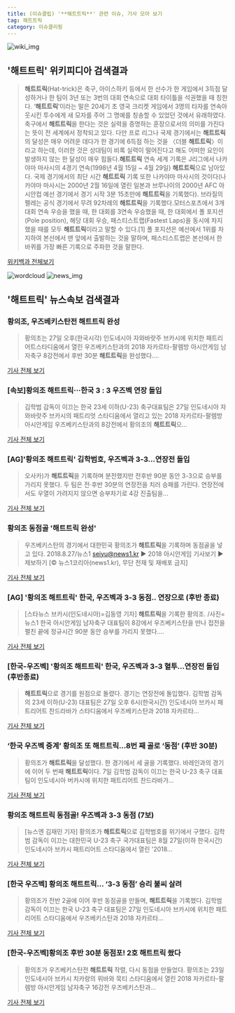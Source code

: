 ```yaml
---
title: (이슈클립) '**해트트릭**' 관련 이슈, 기사 모아 보기
tag: 해트트릭
category: 이슈클리핑
---
```

![wiki_img](https://user-images.githubusercontent.com/42597476/44503234-41136a80-a6d0-11e8-9071-6fc6418eafe4.png)
## **'**해트트릭**'** 위키피디아 검색결과
>**해트트릭**(Hat-trick)은 축구, 아이스하키 등에서 한 선수가 한 게임에서 3득점 달성하거나 한 팀이 3년 또는 3번의 대회 연속으로 대회 타이틀을 석권했을 때 칭한다. ‘**해트트릭**’이라는 말은 20세기 초 영국 크리켓 게임에서 3명의 타자를 연속아웃시킨 투수에게 새 모자를 주어 그 명예를 칭송할 수 있었던 것에서 유래하였다.축구에서 **해트트릭**을 한다는 것은 실력을 증명하는 훈장으로서의 의미를 가진다는 뜻이 전 세계에서 정착되고 있다. 다만 프로 리그나 국제 경기에서는 **해트트릭**의 달성은 매우 어려운 데다가 한 경기에 6득점 하는 것을 〈더블 **해트트릭**〉이라고 하는데, 이러한 것은 상대팀이 비록 실력이 떨어진다고 해도 어떠한 요인이 발생하지 않는 한 달성이 매우 힘들다.**해트트릭** 연속 세계 기록은 J리그에서 나카야마 마사시의 4경기 연속(1998년 4월 15일 ~ 4월 29일) **해트트릭**으로 남아있다. 국제 경기에서의 최단 시간 **해트트릭** 기록 또한 나카야마 마사시의 것이다(나카야마 마사시는 2000년 2월 16일에 열린 일본과 브루나이의 2000년 AFC 아시안컵 예선 경기에서 경기 시작 3분 15초만에 **해트트릭**을 기록했다). 브라질의 펠레는 공식 경기에서 무려 92차례의 **해트트릭**을 기록했다.모터스포츠에서 3개 대회 연속 우승을 했을 때, 한 대회를 3연속 우승했을 때, 한 대회에서 폴 포지션(Pole position), 해당 대회 우승, 패스티스트랩(Fastest Laps)을 동시에 차지했을 때를 모두 **해트트릭**이라고 말할 수 있다.[1] 폴 포지션은 예선에서 1위를 차지하여 본선에서 맨 앞에서 출발하는 것을 말하며, 패스티스트랩은 본선에서 한 바퀴를 가장 빠른 기록으로 주파한 것을 말한다.

<a href="https://ko.wikipedia.org/wiki/해트트릭" target="_blank">위키백과 전체보기</a>

![wordcloud](https://s3.ap-northeast-2.amazonaws.com/lyrics101-wordcloud/2018-08-27-1535367429.png)
![news_img](https://user-images.githubusercontent.com/42597476/44507050-1206f400-a6e4-11e8-8d98-7ffbfebb353f.png)
## **'**해트트릭**'** 뉴스속보 검색결과
### 황의조, 우즈베키스탄전 **해트트릭** 완성

>황의조는 27일 오후(한국시각) 인도네시아 자와바랏주 브카시에 위치한 패트리어트스타디움에서 열린 우즈베키스탄과의 2018 자카르타-팔렘방 아시안게임 남자축구 8강전에서 후반 30분 **해트트릭**을 완성했다....

<a href="http://www.mydaily.co.kr/new_yk/html/read.php?newsid=201808271919327824&ext=na" target="_blank">기사 전체 보기</a>

### [속보]황의조 **해트트릭**···한국 3 : 3 우즈벡 연장 돌입

>김학범 감독이 이끄는 한국 23세 이하(U-23) 축구대표팀은 27일 인도네시아 자와바랏주 브카시의 패트리엇 스타디움에서 열리고 있는 2018 자카르타-팔렘방 아시안게임 우즈베키스탄과의 8강전에서 황의조의 **해트트릭**으...

<a href="http://news.khan.co.kr/kh_news/khan_art_view.html?artid=201808271807001&code=980901" target="_blank">기사 전체 보기</a>

### [AG]'황의조 **해트트릭**' 김학범호, 우즈벡과 3-3...연장전 돌입

>오사카)가 **해트트릭**을 기록하며 분전했지만 전후반 90분 동안 3-3으로 승부를 가리지 못했다. 두 팀은 전·후반 30분의 연장전을 치러 승패를 가린다. 연장전에서도 우열이 가려지지 않으면 승부차기로 4강 진출팀을...

<a href="http://starin.edaily.co.kr/news/newspath.asp?newsid=01505526619311584" target="_blank">기사 전체 보기</a>

### 황의조 동점골 '**해트트릭** 완성'

>우즈베키스탄의 경기에서 대한민국 황의조가 **해트트릭**을 기록하며 동점골을 넣고 있다. 2018.8.27/뉴스1 seiyu@news1.kr ▶ 2018 아시안게임 기사보기 ▶ 제보하기 [© 뉴스1코리아(news1.kr), 무단 전재 및 재배포 금지]

<a href="http://news1.kr/photos/view/?3272402" target="_blank">기사 전체 보기</a>

### [AG] '황의조 **해트트릭**' 한국, 우즈벡과 3-3 동점.. 연장으로 (후반 종료)

>[스타뉴스 브카시(인도네시아)=김동영 기자] **해트트릭**을 기록한 황의조. /사진=뉴스1 한국 아시안게임 남자축구 대표팀이 8강에서 우즈베키스탄을 만나 접전을 펼친 끝에 정규시간 90분 동안 승부를 가리지 못했다....

<a href="http://star.mt.co.kr/stview.php?no=2018082716254552220" target="_blank">기사 전체 보기</a>

### [한국-우즈벡] '황의조 **해트트릭**' 한국, 우즈벡과 3-3 혈투...연장전 돌입 (후반종료)

>**해트트릭**으로 경기를 원점으로 돌렸다. 경기는 연장전에 돌입했다. 김학범 감독의 23세 이하(U-23) 대표팀은 27일 오후 6시(한국시간) 인도네시아 브카시 패트리어트 찬드라바가 스타디움에서 우즈베키스탄과 2018 자카르타...

<a href="http://www.sportalkorea.com/news/view.php?gisa_uniq=2018082719345716&section_code=10&cp=se&gomb=1" target="_blank">기사 전체 보기</a>

### ‘한국 우즈벡 중계’ 황의조 또 **해트트릭**…8번 째 골로 ‘동점’ (후반 30분)

>황의조가 **해트트릭**을 달성했다. 한 경기에서 세 골을 기록했다. 바레인과의 경기에 이어 두 번째 **해트트릭**이다. 7일 김학범 감독이 이끄는 한국 U-23 축구 대표팀이 인도네시아 버카시에 위치한 패트리어트 찬드라바가...

<a href="http://www.kookje.co.kr/news2011/asp/newsbody.asp?code=0600&key=20180827.99099012695" target="_blank">기사 전체 보기</a>

### 황의조 **해트트릭** 동점골! 우즈벡과 3-3 동점 (7보)

>[뉴스엔 김재민 기자] 황의조가 **해트트릭**으로 김학범호를 위기에서 구했다. 김학범 감독이 이끄는 대한민국 U-23 축구 국가대표팀은 8월 27일(이하 한국시간) 인도네시아 브카시 패트리어트 스타디움에서 열린 '2018...

<a href="http://www.newsen.com/news_view.php?uid=201808271915500640" target="_blank">기사 전체 보기</a>

### [한국 우즈벡] 황의조 **해트트릭**… ‘3-3 동점’ 승리 불씨 살려

>황의조가 전반 2골에 이어 후반 동점골을 만들며, **해트트릭**을 기록했다. 김학범 감독이 이끄는 한국 U-23 축구 대표팀은 27일 인도네시아 브카시에 위치한 패트리어트 스타디움에서 우즈베키스탄과 2018 자카르타...

<a href="http://sports.donga.com/3/all/20180827/91702568/1" target="_blank">기사 전체 보기</a>

### [한국-우즈벡]황의조 후반 30분 동점포! 2호 **해트트릭** 쐈다

>황의조가 우즈베키스탄전 **해트트릭** 작렬, 다시 동점을 만들었다. 황의조는 23일 인도네시아 브카시 치카랑의 위바와 묵티 스타디움에서 열린 2018 자카르타-팔렘방 아시안게임 남자축구 16강전 우즈베키스탄과...

<a href="http://www.sportsseoul.com/news/read/674197" target="_blank">기사 전체 보기</a>



